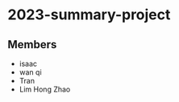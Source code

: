 # 2023-summary-project

## Members

- isaac
- wan qi
- Tran
- Lim Hong Zhao

<Description of your project>
